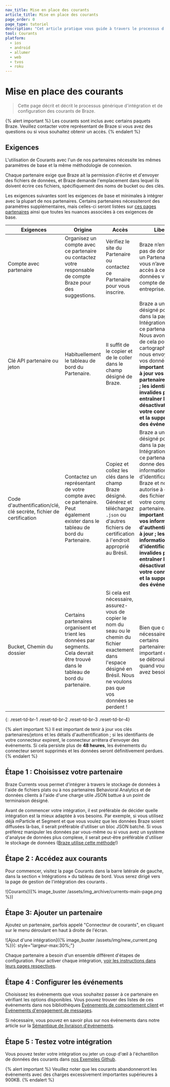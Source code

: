 ```yaml
---
nav_title: Mise en place des courants
article_title: Mise en place des courants
page_order: 0
page_type: tutoriel
description: "Cet article pratique vous guide à travers le processus d'intégration et de configuration de Braze Currents."
tool: Courants
platform:
  - ios
  - android
  - allumer
  - web
  - tvos
  - roku
---
```


# Mise en place des courants

> Cette page décrit et décrit le processus générique d'intégration et de configuration des courants de Braze.

{% alert important %}
Les courants sont inclus avec certains paquets Braze. Veuillez contacter votre représentant de Braze si vous avez des questions ou si vous souhaitez obtenir un accès.
{% endalert %}

## Exigences

L'utilisation de Courants avec l'un de nos partenaires nécessite les mêmes paramètres de base et la même méthodologie de connexion.

Chaque partenaire exige que Braze ait la permission d'écrire et d'envoyer des fichiers de données, et Braze demande l'emplacement dans lequel ils doivent écrire ces fichiers, spécifiquement des noms de bucket ou des clés.

Les exigences suivantes sont les exigences de base et minimales à intégrer avec la plupart de nos partenaires. Certains partenaires nécessiteront des paramètres supplémentaires, mais celles-ci seront listées sur [ces pages partenaires]({{site.baseurl}}/user_guide/data_and_analytics/braze_currents/available_partners/) ainsi que toutes les nuances associées à ces exigences de base.

| Exigences                                                          | Origine                                                                                                                             | Accès                                                                                                                                                                              | Libellé                                                                                                                                                                                                                                                                                                                                                                                                                   |
| ------------------------------------------------------------------ | ----------------------------------------------------------------------------------------------------------------------------------- | ---------------------------------------------------------------------------------------------------------------------------------------------------------------------------------- | ------------------------------------------------------------------------------------------------------------------------------------------------------------------------------------------------------------------------------------------------------------------------------------------------------------------------------------------------------------------------------------------------------------------------- |
| Compte avec partenaire                                             | Organisez un compte avec ce partenaire ou contactez votre responsable de compte Braze pour des suggestions.                         | Vérifiez le site du Partenaire ou contactez ce Partenaire pour vous inscrire.                                                                                                      | Braze n’enverra pas de données à un Partenaire si vous n’avez pas accès à ces données via le compte de votre entreprise.                                                                                                                                                                                                                                                                                                  |
| Clé API partenaire ou jeton                                        | Habituellement le tableau de bord du Partenaire.                                                                                    | Il suffit de le copier et de le coller dans le champ désigné de Braze.                                                                                                             | Braze a un champ désigné pour cela dans la page Intégrations pour ce partenaire. Nous avons besoin de cela pour cartographier où nous envoyons vos données. **Il est important de tenir à jour vos clés partenaires/jetons ; les identifiants invalides peuvent entraîner la désactivation de votre connecteur et la suppression des événements.**                                                                        |
| Code d'authentification/clé, clé secrète, fichier de certification | Contactez un représentant de votre compte avec ce partenaire. Peut également exister dans le tableau de bord du Partenaire.         | Copiez et collez les clés dans le champ Braze désigné. Générez et téléchargez `.json` ou d'autres fichiers de certification à l'endroit approprié au Brésil.                       | Braze a un champ désigné pour cela dans la page Intégrations pour ce partenaire. Cela donne des informations d'identification à Braze et nous autorise à écrire des fichiers sur votre compte partenaire. **Il est important de tenir vos informations d'authentification à jour ; les informations d'identification invalides peuvent entraîner la désactivation de votre connecteur et la suppression des événements.** |
| Bucket, Chemin du dossier                                          | Certains partenaires organisent et trient les données par segments. Cela devrait être trouvé dans le tableau de bord du partenaire. | Si cela est nécessaire, assurez-vous de copier le nom du seau ou le chemin du fichier exactement dans l'espace désigné en Brésil. Nous ne voulons pas que vos données se perdent ! | Bien que cela soit nécessaire pour certains partenaires, il est important de bien se débrouiller quand vous en avez besoin.                                                                                                                                                                                                                                                                                               |
{: .reset-td-br-1 .reset-td-br-2 .reset-td-br-3  .reset-td-br-4}

{% alert important %}
Il est important de tenir à jour vos clés partenaires/jetons et les détails d'authentification ; si les identifiants de votre connecteur expirent, le connecteur arrêtera d'envoyer des événements. Si cela persiste plus de **48 heures**, les événements du connecteur seront supprimés et les données seront définitivement perdues.
{% endalert %}


## Étape 1 : Choisissez votre partenaire

Braze Currents vous permet d'intégrer à travers le stockage de données à l'aide de fichiers plats ou à nos partenaires Behavioral Analytics et de données clients à l'aide d'une charge utile JSON battue à un point de terminaison désigné.

Avant de commencer votre intégration, il est préférable de décider quelle intégration est la mieux adaptée à vos besoins. Par exemple, si vous utilisez déjà mParticle et Segment et que vous voulez que les données Braze soient diffusées là-bas, il serait préférable d'utiliser un bloc JSON batché. Si vous préférez manipuler les données par vous-même ou si vous avez un système d'analyse de données plus complexe, il serait peut-être préférable d'utiliser le stockage de données ([Braze utilise cette méthode]({{site.baseurl}}/user_guide/data_and_analytics/braze_currents/how_braze_uses_currents/)!)

## Étape 2 : Accédez aux courants

Pour commencer, visitez la page Courants dans la barre latérale de gauche, dans la section « Intégrations » du tableau de bord. Vous serez dirigé vers la page de gestion de l'intégration des courants .

![Courants]({% image_buster /assets/img_archive/currents-main-page.png %})

## Étape 3: Ajouter un partenaire

Ajoutez un partenaire, parfois appelé "Connecteur de courants", en cliquant sur le menu déroulant en haut à droite de l'écran.

![Ajout d'une intégration]({% image_buster /assets/img/new_current.png %}){: style="largeur-max:30%;"}

Chaque partenaire a besoin d'un ensemble différent d'étapes de configuration. Pour activer chaque intégration, [voir les instructions dans leurs pages respectives]({{site.baseurl}}/user_guide/data_and_analytics/braze_currents/available_partners/).

## Étape 4 : Configurer les événements

Choisissez les événements que vous souhaitez passer à ce partenaire en vérifiant les options disponibles. Vous pouvez trouver des listes de ces événements dans nos bibliothèques [Événements de comportement client]({{site.baseurl}}/user_guide/data_and_analytics/braze_currents/customer_behavior_events/) et [Événements d'engagement de messages]({{site.baseurl}}/user_guide/data_and_analytics/braze_currents/message_engagement_events/).

Si nécessaire, vous pouvez en savoir plus sur nos événements dans notre article sur la [Sémantique de livraison d'événements]({{site.baseurl}}/user_guide/data_and_analytics/braze_currents/event_delivery_semantics/).

## Étape 5 : Testez votre intégration

Vous pouvez tester votre intégration ou jeter un coup d'œil à l'échantillon de données des courants dans [nos Exemples Github](https://github.com/Appboy/currents-examples).

{% alert important %}
Veuillez noter que les courants abandonneront les événements avec des charges excessivement importantes supérieures à 900KB.
{% endalert %}
